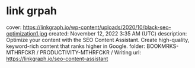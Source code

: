 # link grpah

cover: https://linkgraph.io/wp-content/uploads/2020/10/black-seo-optimization1.jpg
created: November 12, 2022 3:35 AM (UTC)
description: Optimize your content with the SEO Content Assistant. Create high-quality, keyword-rich content that ranks higher in Google.
folder: BOOKMRKS-MTHRFCKR / PRODUCTIVITY-MTHRFCKR / Writing
url: https://linkgraph.io/seo-content-assistant